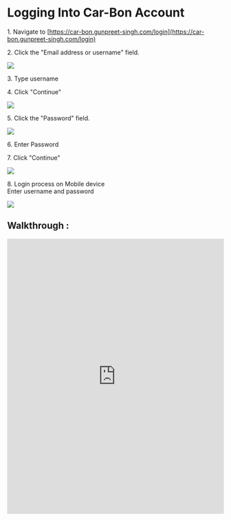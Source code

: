 # Logging Into Car-Bon Account


1\. Navigate to [https://car-bon.gunpreet-singh.com/login](https://car-bon.gunpreet-singh.com/login)


2\. Click the "Email address or username" field.

![](https://ajeuwbhvhr.cloudimg.io/colony-recorder.s3.amazonaws.com/files/2025-01-12/7961f53e-6acb-4765-926d-d76f20f60422/ascreenshot.jpeg?tl_px=493,243&br_px=1783,964&force_format=jpeg&q=100&width=1120.0&wat=1&wat_opacity=0.7&wat_gravity=northwest&wat_url=https://colony-recorder.s3.us-west-1.amazonaws.com/images/watermarks/FB923C_standard.png&wat_pad=524,277)


3\. Type username


4\. Click "Continue"

![](https://ajeuwbhvhr.cloudimg.io/colony-recorder.s3.amazonaws.com/files/2025-01-12/df996001-4e26-4d26-9d5b-c85184301b5f/ascreenshot.jpeg?tl_px=483,348&br_px=1773,1069&force_format=jpeg&q=100&width=1120.0&wat=1&wat_opacity=0.7&wat_gravity=northwest&wat_url=https://colony-recorder.s3.us-west-1.amazonaws.com/images/watermarks/FB923C_standard.png&wat_pad=524,277)


5\. Click the "Password" field.

![](https://ajeuwbhvhr.cloudimg.io/colony-recorder.s3.amazonaws.com/files/2025-01-12/5d8fe54b-a433-4beb-b56e-35dc6e6b492a/ascreenshot.jpeg?tl_px=506,200&br_px=1797,921&force_format=jpeg&q=100&width=1120.0&wat=1&wat_opacity=0.7&wat_gravity=northwest&wat_url=https://colony-recorder.s3.us-west-1.amazonaws.com/images/watermarks/FB923C_standard.png&wat_pad=524,277)


6\. Enter Password


7\. Click "Continue"

![](https://ajeuwbhvhr.cloudimg.io/colony-recorder.s3.amazonaws.com/files/2025-01-12/93e492f2-682f-4231-a11a-d0a7185ed199/ascreenshot.jpeg?tl_px=532,288&br_px=1822,1009&force_format=jpeg&q=100&width=1120.0&wat=1&wat_opacity=0.7&wat_gravity=northwest&wat_url=https://colony-recorder.s3.us-west-1.amazonaws.com/images/watermarks/FB923C_standard.png&wat_pad=524,277)


8\. Login process on Mobile device\
Enter username and password

![](https://colony-recorder.s3.amazonaws.com/files/2025-01-12/0639dcc8-95d2-4373-ba63-3880cf2c5e6f/stack_animation.webp)


## Walkthrough : 

<iframe src="https://scribehow.com/embed/Logging_Into_Car-Bon_Account__gY-kUsR2Qeit58LgUpO26A?as=video" width="100%" height="640" allowfullscreen frameborder="0"></iframe>

